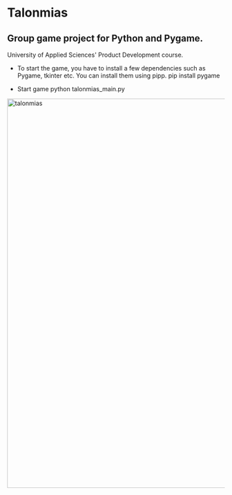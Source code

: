 # Talonmias
## Group game project for Python and Pygame.
University of Applied Sciences' Product Development course.


- To start the game, you have to install a few dependencies such as Pygame, tkinter etc. You can install them using pipp.
  pip install pygame

- Start game
  python talonmias_main.py



<img width="901" alt="talonmias" src="https://user-images.githubusercontent.com/53630914/213258562-a2cc4491-fe6f-46b0-9f73-bd6b99e6b167.png">
